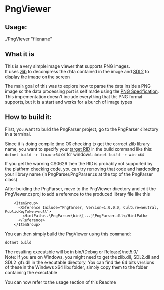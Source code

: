# PngViewer

## Usage:
./PngViewer "filename"

## What it is
This is a very simple image viewer that supports PNG images.  
It uses [zlib](http://www.zlib.net/) to decompress the data contained in the image and [SDL2](https://www.libsdl.org/index.php) to display the image on the screen.  
  
The main goal of this was to explore how to parse the data inside a PNG image so the data processing part is self made using the [PNG Specification](http://www.libpng.org/pub/png/spec/1.2/PNG-Contents.html).  
This implementation doesn't include everything that the PNG format supports, but it is a start and works for a bunch of image types

## How to build it:
First, you want to build the PngParser project, go to the PngParser directory in a terminal.  
  
Since it is doing compile time OS checking to get the correct zlib library name, you want to specify your [target RID](https://docs.microsoft.com/en-us/dotnet/core/rid-catalog) in the build command like this:
`dotnet build -r linux-x64` or for windows: `dotnet build -r win-x64`

If you get the warning CS0626 then the RID is probably not supported by the platform checking code, you can try removing that code and hardcoding your library name (in PngParser/PngParser.cs at the top of the PngParser class)

After building the PngParser, move to the PngViewer directory and edit the PngViewer.csproj to add a reference to the produced library file like this

```
    <ItemGroup>
      <Reference Include="PngParser, Version=1.0.0.0, Culture=neutral, PublicKeyToken=null">
        <HintPath>..\PngParser\bin\[...]\PngParser.dll</HintPath>
      </Reference>
    </ItemGroup>
```

You can then simply build the PngViewer using this command:

`dotnet build`

The resulting executable will be in bin/(Debug or Release)/net5.0/  
Note: If you are on Windows, you might need to get the zlib.dll, SDL2.dll and SDL2_gfx.dll in the executable directory, You can find the 64 bits versions of these in the Windows x64 libs folder, simply copy them to the folder containing the executable  
  
You can now refer to the usage section of this Readme
